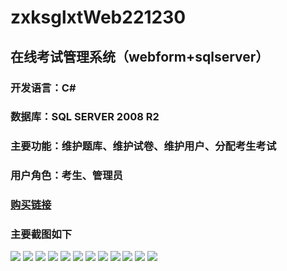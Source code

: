 # zxksglxtWeb221230
## 在线考试管理系统（webform+sqlserver）
### 开发语言：C#
### 数据库：SQL SERVER 2008 R2
### 主要功能：维护题库、维护试卷、维护用户、分配考生考试
### 用户角色：考生、管理员
### [购买链接](https://m.tb.cn/h.U9KsLDq?tk=w8Cidf5XXa8)
### 主要截图如下
![](https://github.com/zzia615/zxksglxtWeb221230/blob/master/%E6%88%AA%E5%9B%BE/1.png)
![](https://github.com/zzia615/zxksglxtWeb221230/blob/master/%E6%88%AA%E5%9B%BE/2.png)
![](https://github.com/zzia615/zxksglxtWeb221230/blob/master/%E6%88%AA%E5%9B%BE/3.png)
![](https://github.com/zzia615/zxksglxtWeb221230/blob/master/%E6%88%AA%E5%9B%BE/4.png)
![](https://github.com/zzia615/zxksglxtWeb221230/blob/master/%E6%88%AA%E5%9B%BE/5.png)
![](https://github.com/zzia615/zxksglxtWeb221230/blob/master/%E6%88%AA%E5%9B%BE/6.png)
![](https://github.com/zzia615/zxksglxtWeb221230/blob/master/%E6%88%AA%E5%9B%BE/7.png)
![](https://github.com/zzia615/zxksglxtWeb221230/blob/master/%E6%88%AA%E5%9B%BE/8.png)
![](https://github.com/zzia615/zxksglxtWeb221230/blob/master/%E6%88%AA%E5%9B%BE/9.png)
![](https://github.com/zzia615/zxksglxtWeb221230/blob/master/%E6%88%AA%E5%9B%BE/10.png)
![](https://github.com/zzia615/zxksglxtWeb221230/blob/master/%E6%88%AA%E5%9B%BE/11.png)
![](https://github.com/zzia615/zxksglxtWeb221230/blob/master/%E6%88%AA%E5%9B%BE/12.png)
